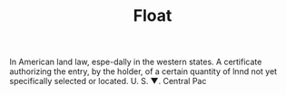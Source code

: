 ---
title: Float
letter: F
permalink: "/definitions/bld-float.html"
body: In American land law, espe-dally in the western states. A certificate authorizing
  the entry, by the holder, of a certain quantity of lnnd not yet specifically selected
  or located. U. S. ▼. Central Pac
published_at: '2018-07-07'
source: Black's Law Dictionary 2nd Ed (1910)
layout: post
---
